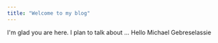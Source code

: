 ```yaml
---
title: "Welcome to my blog"
---
```


I'm glad you are here. I plan to talk about ...
Hello Michael Gebreselassie
